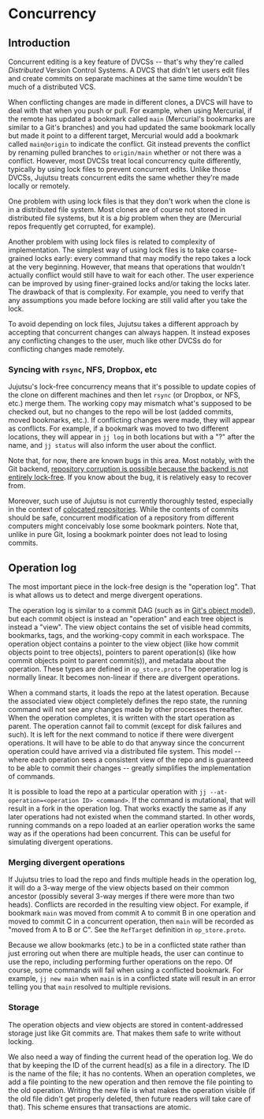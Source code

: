 # Concurrency

## Introduction

Concurrent editing is a key feature of DVCSs -- that's why they're called
*Distributed* Version Control Systems. A DVCS that didn't let users edit files
and create commits on separate machines at the same time wouldn't be much
of a distributed VCS.

When conflicting changes are made in different clones, a DVCS will have to deal
with that when you push or pull. For example, when using Mercurial, if the
remote has updated a bookmark called `main` (Mercurial's bookmarks are similar
to a Git's branches) and you had updated the same bookmark locally but made it
point to a different target, Mercurial would add a bookmark called `main@origin`
to indicate the conflict. Git instead prevents the conflict by renaming pulled
branches to `origin/main` whether or not there was a conflict. However, most
DVCSs treat local concurrency quite differently, typically by using lock files
to prevent concurrent edits. Unlike those DVCSs, Jujutsu treats concurrent edits
the same whether they're made locally or remotely.

One problem with using lock files is that they don't work when the clone is in a
distributed file system. Most clones are of course not stored in distributed
file systems, but it is a *big* problem when they are (Mercurial repos
frequently get corrupted, for example).

Another problem with using lock files is related to complexity of
implementation. The simplest way of using lock files is to take coarse-grained
locks early: every command that may modify the repo takes a lock at the very
beginning. However, that means that operations that wouldn't actually conflict
would still have to wait for each other. The user experience can be improved by
using finer-grained locks and/or taking the locks later. The drawback of that is
complexity. For example, you need to verify that any assumptions you made before
locking are still valid after you take the lock.

To avoid depending on lock files, Jujutsu takes a different approach by
accepting that concurrent changes can always happen. It instead exposes any
conflicting changes to the user, much like other DVCSs do for conflicting
changes made remotely.

### Syncing with `rsync`, NFS, Dropbox, etc

Jujutsu's lock-free concurrency means that it's possible to update copies of the
clone on different machines and then let `rsync` (or Dropbox, or NFS, etc.)
merge them. The working copy may mismatch what's supposed to be checked out, but
no changes to the repo will be lost (added commits, moved bookmarks, etc.). If
conflicting changes were made, they will appear as conflicts. For example, if a
bookmark was moved to two different locations, they will appear in `jj log` in
both locations but with a "?" after the name, and `jj status` will also inform
the user about the conflict.

Note that, for now, there are known bugs in this area. Most notably, with the
Git backend, [repository corruption is possible because the backend is not
entirely lock-free](https://github.com/jj-vcs/jj/issues/2193). If you know
about the bug, it is relatively easy to recover from.

Moreover, such use of Jujutsu is not currently thoroughly tested,
especially in the context of [colocated
repositories](../glossary.md#colocated-repos). While the contents of commits
should be safe, concurrent modification of a repository from different computers
might conceivably lose some bookmark pointers. Note that, unlike in pure
Git, losing a bookmark pointer does not lead to losing commits.


## Operation log

The most important piece in the lock-free design is the "operation log". That is
what allows us to detect and merge divergent operations.

The operation log is similar to a commit DAG (such as in
[Git's object model](https://git-scm.com/book/en/v2/Git-Internals-Git-Objects)),
but each commit object is instead an "operation" and each tree object is instead
a "view". The view object contains the set of visible head commits, bookmarks,
tags, and the working-copy commit in each workspace. The operation object
contains a pointer to the view object (like how commit objects point to tree
objects), pointers to parent operation(s) (like how commit objects point to
parent commit(s)), and metadata about the operation. These types are defined
in `op_store.proto` The operation log is normally linear.
It becomes non-linear if there are divergent operations.

When a command starts, it loads the repo at the latest operation. Because the
associated view object completely defines the repo state, the running command
will not see any changes made by other processes thereafter. When the operation
completes, it is written with the start operation as parent. The operation
cannot fail to commit (except for disk failures and such). It is left for the
next command to notice if there were divergent operations. It will have to be
able to do that anyway since the concurrent operation could have arrived via a
distributed file system. This model -- where each operation sees a consistent
view of the repo and is guaranteed to be able to commit their changes -- greatly
simplifies the implementation of commands.

It is possible to load the repo at a particular operation with
`jj --at-operation=<operation ID> <command>`. If the command is mutational, that
will result in a fork in the operation log. That works exactly the same as if
any later operations had not existed when the command started. In other words,
running commands on a repo loaded at an earlier operation works the same way as
if the operations had been concurrent. This can be useful for simulating
divergent operations.

### Merging divergent operations

If Jujutsu tries to load the repo and finds multiple heads in the operation log,
it will do a 3-way merge of the view objects based on their common ancestor
(possibly several 3-way merges if there were more than two heads). Conflicts
are recorded in the resulting view object. For example, if bookmark `main` was
moved from commit A to commit B in one operation and moved to commit C in a
concurrent operation, then `main` will be recorded as "moved from A to B or C".
See the `RefTarget` definition in `op_store.proto`.

Because we allow bookmarks (etc.) to be in a conflicted state rather than just
erroring out when there are multiple heads, the user can continue to use the
repo, including performing further operations on the repo. Of course, some
commands will fail when using a conflicted bookmark. For example,
`jj new main` when `main` is in a conflicted state will result in an error
telling you that `main` resolved to multiple revisions.

### Storage

The operation objects and view objects are stored in content-addressed storage
just like Git commits are. That makes them safe to write without locking.

We also need a way of finding the current head of the operation log. We do that
by keeping the ID of the current head(s) as a file in a directory. The ID is the
name of the file; it has no contents. When an operation completes, we add a file
pointing to the new operation and then remove the file pointing to the old
operation. Writing the new file is what makes the operation visible (if the old
file didn't get properly deleted, then future readers will take care of that).
This scheme ensures that transactions are atomic.
